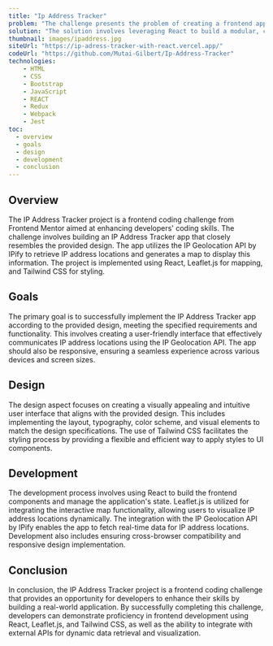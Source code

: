 ```yaml
---
title: "Ip Address Tracker"
problem: "The challenge presents the problem of creating a frontend application that accurately replicates a given design. This involves implementing the design layout, features, and interactivity while ensuring responsiveness across different devices. Additionally, the app must effectively integrate with the IP Geolocation API to fetch and display accurate IP address locations on the map."
solution: "The solution involves leveraging React to build a modular, component-based frontend application. By utilizing React's capabilities, developers can efficiently create the UI components, manage state, and handle user interactions. Leaflet.js is used for integrating interactive maps into the application, providing a visual representation of IP address locations. Tailwind CSS is employed for styling, offering a utility-first approach to create a visually appealing and responsive design."
thumbnail: images/ipaddress.jpg
siteUrl: "https://ip-adress-tracker-with-react.vercel.app/"
codeUrl: "https://github.com/Mutai-Gilbert/Ip-Address-Tracker"
technologies:
    - HTML
    - CSS
    - Bootstrap
    - JavaScript
    - REACT
    - Redux
    - Webpack
    - Jest
toc:
  - overview
  - goals
  - design
  - development
  - conclusion
---
```


## Overview

The IP Address Tracker project is a frontend coding challenge from Frontend Mentor aimed at enhancing developers' coding skills. The challenge involves building an IP Address Tracker app that closely resembles the provided design. The app utilizes the IP Geolocation API by IPify to retrieve IP address locations and generates a map to display this information. The project is implemented using React, Leaflet.js for mapping, and Tailwind CSS for styling.

## Goals

The primary goal is to successfully implement the IP Address Tracker app according to the provided design, meeting the specified requirements and functionality. This involves creating a user-friendly interface that effectively communicates IP address locations using the IP Geolocation API. The app should also be responsive, ensuring a seamless experience across various devices and screen sizes.

## Design

The design aspect focuses on creating a visually appealing and intuitive user interface that aligns with the provided design. This includes implementing the layout, typography, color scheme, and visual elements to match the design specifications. The use of Tailwind CSS facilitates the styling process by providing a flexible and efficient way to apply styles to UI components.

## Development

The development process involves using React to build the frontend components and manage the application's state. Leaflet.js is utilized for integrating the interactive map functionality, allowing users to visualize IP address locations dynamically. The integration with the IP Geolocation API by IPify enables the app to fetch real-time data for IP address locations. Development also includes ensuring cross-browser compatibility and responsive design implementation.

## Conclusion

In conclusion, the IP Address Tracker project is a frontend coding challenge that provides an opportunity for developers to enhance their skills by building a real-world application. By successfully completing this challenge, developers can demonstrate proficiency in frontend development using React, Leaflet.js, and Tailwind CSS, as well as the ability to integrate with external APIs for dynamic data retrieval and visualization.
